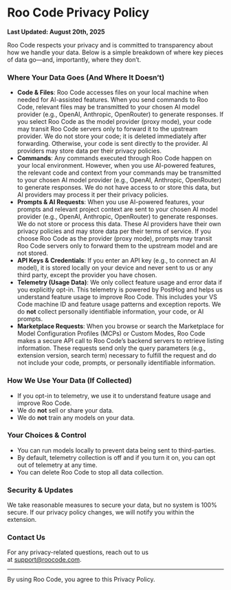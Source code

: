 # Roo Code Privacy Policy

**Last Updated: August 20th, 2025**

Roo Code respects your privacy and is committed to transparency about how we handle your data. Below is a simple breakdown of where key pieces of data go—and, importantly, where they don’t.

### **Where Your Data Goes (And Where It Doesn’t)**

- **Code & Files**: Roo Code accesses files on your local machine when needed for AI-assisted features. When you send commands to Roo Code, relevant files may be transmitted to your chosen AI model provider (e.g., OpenAI, Anthropic, OpenRouter) to generate responses. If you select Roo Code as the model provider (proxy mode), your code may transit Roo Code servers only to forward it to the upstream provider. We do not store your code; it is deleted immediately after forwarding. Otherwise, your code is sent directly to the provider. AI providers may store data per their privacy policies.
- **Commands**: Any commands executed through Roo Code happen on your local environment. However, when you use AI-powered features, the relevant code and context from your commands may be transmitted to your chosen AI model provider (e.g., OpenAI, Anthropic, OpenRouter) to generate responses. We do not have access to or store this data, but AI providers may process it per their privacy policies.
- **Prompts & AI Requests**: When you use AI-powered features, your prompts and relevant project context are sent to your chosen AI model provider (e.g., OpenAI, Anthropic, OpenRouter) to generate responses. We do not store or process this data. These AI providers have their own privacy policies and may store data per their terms of service. If you choose Roo Code as the provider (proxy mode), prompts may transit Roo Code servers only to forward them to the upstream model and are not stored.
- **API Keys & Credentials**: If you enter an API key (e.g., to connect an AI model), it is stored locally on your device and never sent to us or any third party, except the provider you have chosen.
- **Telemetry (Usage Data)**: We only collect feature usage and error data if you explicitly opt-in. This telemetry is powered by PostHog and helps us understand feature usage to improve Roo Code. This includes your VS Code machine ID and feature usage patterns and exception reports. We do **not** collect personally identifiable information, your code, or AI prompts.
- **Marketplace Requests**: When you browse or search the Marketplace for Model Configuration Profiles (MCPs) or Custom Modes, Roo Code makes a secure API call to Roo Code’s backend servers to retrieve listing information. These requests send only the query parameters (e.g., extension version, search term) necessary to fulfill the request and do not include your code, prompts, or personally identifiable information.

### **How We Use Your Data (If Collected)**

- If you opt-in to telemetry, we use it to understand feature usage and improve Roo Code.
- We do **not** sell or share your data.
- We do **not** train any models on your data.

### **Your Choices & Control**

- You can run models locally to prevent data being sent to third-parties.
- By default, telemetry collection is off and if you turn it on, you can opt out of telemetry at any time.
- You can delete Roo Code to stop all data collection.

### **Security & Updates**

We take reasonable measures to secure your data, but no system is 100% secure. If our privacy policy changes, we will notify you within the extension.

### **Contact Us**

For any privacy-related questions, reach out to us at support@roocode.com.

---

By using Roo Code, you agree to this Privacy Policy.
